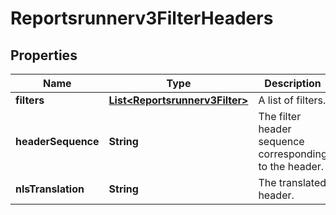 

# Reportsrunnerv3FilterHeaders


## Properties

| Name | Type | Description | Notes |
|------------ | ------------- | ------------- | -------------|
|**filters** | [**List&lt;Reportsrunnerv3Filter&gt;**](Reportsrunnerv3Filter.md) | A list of filters. |  [optional] |
|**headerSequence** | **String** | The filter header sequence corresponding to the header. |  [optional] |
|**nlsTranslation** | **String** | The translated header. |  [optional] |



